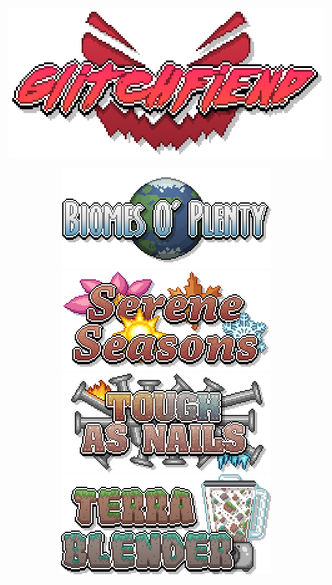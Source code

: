 <p align="center"><img src="https://github.com/Glitchfiend/.github/blob/main/profile/glitchfiend.png"></p>

<p align="center"><a href="https://github.com/Glitchfiend/BiomesOPlenty"><img src="https://github.com/Glitchfiend/.github/blob/main/profile/bop.png"></a> <a href="https://github.com/Glitchfiend/SereneSeasons"><img src="https://github.com/Glitchfiend/.github/blob/main/profile/ss.png"></a> <a href="https://github.com/Glitchfiend/ToughAsNails"><img src="https://github.com/Glitchfiend/.github/blob/main/profile/tan.png"></a> <a href="https://github.com/Glitchfiend/TerraBlender"><img src="https://github.com/Glitchfiend/.github/blob/main/profile/tb.png"></a></p>
